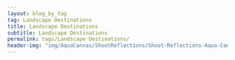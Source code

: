```yaml
---
layout: blog_by_tag
tag: Landscape Destinations
title: Landscape Destinations
subtitle: Landscape Destinations
permalink: tags/Landscape Destinations/
header-img: "img/AquaCanvas/ShootReflections/Shoot-Reflections-Aqua-Canvas-by-PratapJRao.jpg"
---
```

